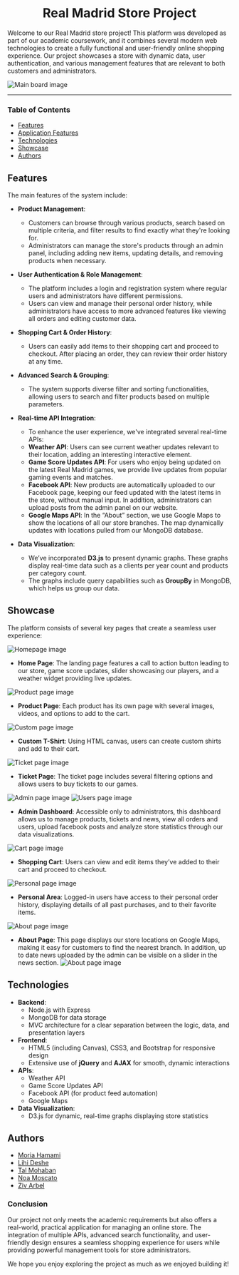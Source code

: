 <div id="header" align="center">
    <h1>Real Madrid Store Project</h1>
</div>

Welcome to our Real Madrid store project! This platform was developed as part of our academic coursework, and it combines several modern web technologies to create a fully functional and user-friendly online shopping experience. Our project showcases a store with dynamic data, user authentication, and various management features that are relevant to both customers and administrators.

![Main board image](public/styles/imgs/readme/home-page.png "Board-main-page")
___

### Table of Contents
- [Features](#features)
- [Application Features](#application-features)
- [Technologies](#technologies)
- [Showcase](#showcase)
- [Authors](#authors)

## Features
The main features of the system include:

- **Product Management**: 
   - Customers can browse through various products, search based on multiple criteria, and filter results to find exactly what they're looking for.
   - Administrators can manage the store's products through an admin panel, including adding new items, updating details, and removing products when necessary.

- **User Authentication & Role Management**:
   - The platform includes a login and registration system where regular users and administrators have different permissions.
   - Users can view and manage their personal order history, while administrators have access to more advanced features like viewing all orders and editing customer data.

- **Shopping Cart & Order History**:
   - Users can easily add items to their shopping cart and proceed to checkout. After placing an order, they can review their order history at any time.

- **Advanced Search & Grouping**:
   - The system supports diverse filter and sorting functionalities, allowing users to search and filter products based on multiple parameters. 
   
- **Real-time API Integration**:
   - To enhance the user experience, we've integrated several real-time APIs:
   - **Weather API**: Users can see current weather updates relevant to their location, adding an interesting interactive element.
   - **Game Score Updates API**: For users who enjoy being updated on the latest Real Madrid games, we provide live updates from popular gaming events and matches.
   - **Facebook API**: New products are automatically uploaded to our Facebook page, keeping our feed updated with the latest items in the store, without manual input. In addition, administrators can upload posts from the admin panel on our website.
   - **Google Maps API**: In the “About” section, we use Google Maps to show the locations of all our store branches. The map dynamically updates with locations pulled from our MongoDB database.
       
- **Data Visualization**:
   - We’ve incorporated **D3.js** to present dynamic graphs. These graphs display real-time data such as a clients per year count and products per category count.
   - The graphs include query capabilities such as **GroupBy** in MongoDB, which helps us group our data.

## Showcase
The platform consists of several key pages that create a seamless user experience:

![Homepage image](public/styles/imgs/readme/home-page2.png "Home-page")
- **Home Page**: The landing page features a call to action button leading to our store, game score updates, slider showcasing our players, and a weather widget providing live updates.

![Product page image](public/styles/imgs/readme/product-page.png "Product-page")
- **Product Page**: Each product has its own page with several images, videos, and options to add to the cart.

![Custom page image](public/styles/imgs/readme/custom-page.png "Custom-page")
- **Custom T-Shirt**: Using HTML canvas, users can create custom shirts and add to their cart.

![Ticket page image](public/styles/imgs/readme/ticket-page.png "Ticket-page")
- **Ticket Page**: The ticket page includes several filtering options and allows users to buy tickets to our games.

![Admin page image](public/styles/imgs/readme/admin-page.png "Admin-page")
![Users page image](public/styles/imgs/readme/users-page.png "Users-page")
- **Admin Dashboard**: Accessible only to administrators, this dashboard allows us to manage products, tickets and news, view all orders and users, upload facebook posts and analyze store statistics through our data visualizations.

![Cart page image](public/styles/imgs/readme/cart-page.png "Cart-page")
- **Shopping Cart**: Users can view and edit items they’ve added to their cart and proceed to checkout.

![Personal page image](public/styles/imgs/readme/personal-page.png "Personal-page")
- **Personal Area**: Logged-in users have access to their personal order history, displaying details of all past purchases, and to their favorite items. 

![About page image](public/styles/imgs/readme/about-page.png "About-page")
- **About Page**: This page displays our store locations on Google Maps, making it easy for customers to find the nearest branch. In addition, up to date news uploaded by the admin can be visible on a slider in the news section. 
![About page image](public/styles/imgs/readme/about-page2.png "About-page")

## Technologies
- **Backend**: 
  - Node.js with Express
  - MongoDB for data storage
  - MVC architecture for a clear separation between the logic, data, and presentation layers
- **Frontend**:
  - HTML5 (including Canvas), CSS3, and Bootstrap for responsive design
  - Extensive use of **jQuery** and **AJAX** for smooth, dynamic interactions
- **APIs**:
  - Weather API
  - Game Score Updates API
  - Facebook API (for product feed automation)
  - Google Maps
- **Data Visualization**: 
  - D3.js for dynamic, real-time graphs displaying store statistics

## Authors
 - [Moria Hamami](https://github.com/MoriaHamami)
 - [Lihi Deshe](https://github.com/lihideshe)
 - [Tal Mohaban](https://github.com/Talmohaban)
 - [Noa Moscato](https://github.com/Noamos321)
 - [Ziv Arbel](https://github.com/Zivarbel)

### Conclusion
Our project not only meets the academic requirements but also offers a real-world, practical application for managing an online store. The integration of multiple APIs, advanced search functionality, and user-friendly design ensures a seamless shopping experience for users while providing powerful management tools for store administrators.

We hope you enjoy exploring the project as much as we enjoyed building it!
